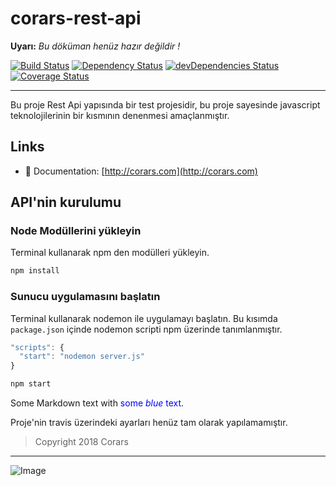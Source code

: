 # corars-rest-api

__Uyarı:__ *Bu döküman henüz hazır değildir !*

[![Build Status](https://travis-ci.org/med177/corars-rest-api.svg?branch=master)](https://travis-ci.org/med177/corars-rest-api)
[![Dependency Status](https://david-dm.org/med177/corars-rest-api.svg/status.svg)](https://david-dm.org/med177/corars-rest-api)
[![devDependencies Status](https://david-dm.org/med177/corars-rest-api/dev-status.svg)](https://david-dm.org/med177/corars-rest-api?type=dev)
[![Coverage Status](https://img.shields.io/codecov/gh/github/med177/corars-rest-api/master.svg)](https://codecov.io/github/med177/corars-rest-api?branch=master)

---

Bu proje Rest Api yapısında bir test projesidir, bu proje sayesinde javascript teknolojilerinin bir kısmının denenmesi amaçlanmıştır.

## Links

- 📘 Documentation: [http://corars.com](http://corars.com)

## API'nin kurulumu

### Node Modüllerini yükleyin

Terminal kullanarak npm den modülleri yükleyin.

```bash
npm install
```

### Sunucu uygulamasını başlatın

Terminal kullanarak nodemon ile uygulamayı başlatın. Bu kısımda `package.json` içinde nodemon scripti npm üzerinde tanımlanmıştır.

```js
"scripts": {
  "start": "nodemon server.js"
}
```

```bash
npm start
```

Some Markdown text with <span style="color:blue">some *blue* text</span>.

Proje'nin travis üzerindeki ayarları henüz tam olarak yapılamamıştır.
>Copyright 2018 Corars
---
![Image](http://corars.com/corars-micro.png)
